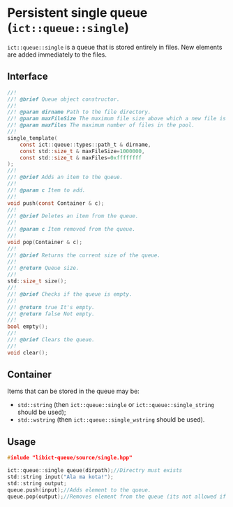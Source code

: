 # Persistent single queue (`ict::queue::single`)

`ict::queue::single` is a queue that is stored entirely in files. New elements are added immediately to the files.

## Interface
```c
//! 
//! @brief Queue object constructor.
//! 
//! @param dirname Path to the file directory.
//! @param maxFileSize The maximum file size above which a new file is created.
//! @param maxFiles The maximum number of files in the pool.
//! 
single_template(
    const ict::queue::types::path_t & dirname,
    const std::size_t & maxFileSize=1000000,
    const std::size_t & maxFiles=0xffffffff
);
//! 
//! @brief Adds an item to the queue.
//! 
//! @param c Item to add.
//! 
void push(const Container & c);
//! 
//! @brief Deletes an item from the queue.
//! 
//! @param c Item removed from the queue.
//! 
void pop(Container & c);
//! 
//! @brief Returns the current size of the queue.
//! 
//! @return Queue size.
//! 
std::size_t size();
//! 
//! @brief Checks if the queue is empty.
//! 
//! @return true It's empty.
//! @return false Not empty.
//! 
bool empty();
//! 
//! @brief Clears the queue.
//! 
void clear();
```

## Container

Items that can be stored in the queue may be:
* `std::string` (then `ict::queue::single` or `ict::queue::single_string` should be used);
* `std::wstring` (then `ict::queue::single_wstring` should be used).

## Usage
```c
#inlude "libict-queue/source/single.hpp"

ict::queue::single queue(dirpath);//Directry must exists
std::string input("Ala ma kota!");
std::string output;
queue.push(input);//Adds element to the queue.
queue.pop(output);//Removes element from the queue (its not allowed if queue is empty).
```